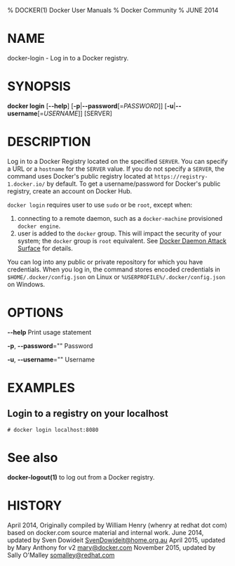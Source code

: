 % DOCKER(1) Docker User Manuals
% Docker Community
% JUNE 2014
# NAME
docker-login - Log in to a Docker registry.

# SYNOPSIS
**docker login**
[**--help**]
[**-p**|**--password**[=*PASSWORD*]]
[**-u**|**--username**[=*USERNAME*]]
[SERVER]

# DESCRIPTION
Log in to a Docker Registry located on the specified
`SERVER`.  You can specify a URL or a `hostname` for the `SERVER` value. If you
do not specify a `SERVER`, the command uses Docker's public registry located at
`https://registry-1.docker.io/` by default.  To get a username/password for Docker's public registry, create an account on Docker Hub.

`docker login` requires user to use `sudo` or be `root`, except when:

1.  connecting to  a remote daemon, such as a `docker-machine` provisioned `docker engine`.
2.  user is added to the `docker` group.  This will impact the security of your system; the `docker` group is `root` equivalent.  See [Docker Daemon Attack Surface](https://docs.docker.com/engine/articles/security/#docker-daemon-attack-surface) for details.

You can log into any public or private repository for which you have
credentials.  When you log in, the command stores encoded credentials in
`$HOME/.docker/config.json` on Linux or `%USERPROFILE%/.docker/config.json` on Windows.

# OPTIONS
**--help**
  Print usage statement

**-p**, **--password**=""
   Password

**-u**, **--username**=""
   Username

# EXAMPLES

## Login to a registry on your localhost

    # docker login localhost:8080

# See also
**docker-logout(1)** to log out from a Docker registry.

# HISTORY
April 2014, Originally compiled by William Henry (whenry at redhat dot com)
based on docker.com source material and internal work.
June 2014, updated by Sven Dowideit <SvenDowideit@home.org.au>
April 2015, updated by Mary Anthony for v2 <mary@docker.com>
November 2015, updated by Sally O'Malley <somalley@redhat.com>
